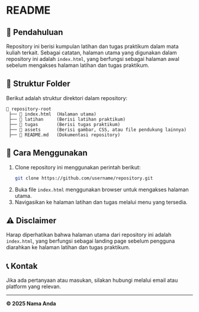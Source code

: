 # README

## 📌 Pendahuluan
Repository ini berisi kumpulan latihan dan tugas praktikum dalam mata kuliah terkait. Sebagai catatan, halaman utama yang digunakan dalam repository ini adalah `index.html`, yang berfungsi sebagai halaman awal sebelum mengakses halaman latihan dan tugas praktikum.

## 📂 Struktur Folder
Berikut adalah struktur direktori dalam repository:

```
📂 repository-root
 ├── 📄 index.html  (Halaman utama)
 ├── 📂 latihan     (Berisi latihan praktikum)
 ├── 📂 tugas       (Berisi tugas praktikum)
 ├── 📂 assets      (Berisi gambar, CSS, atau file pendukung lainnya)
 ├── 📄 README.md   (Dokumentasi repository)
```

## 🚀 Cara Menggunakan
1. Clone repository ini menggunakan perintah berikut:
   ```sh
   git clone https://github.com/username/repository.git
   ```
2. Buka file `index.html` menggunakan browser untuk mengakses halaman utama.
3. Navigasikan ke halaman latihan dan tugas melalui menu yang tersedia.

## ⚠️ Disclaimer
Harap diperhatikan bahwa halaman utama dari repository ini adalah `index.html`, yang berfungsi sebagai landing page sebelum pengguna diarahkan ke halaman latihan dan tugas praktikum.

## 📞 Kontak
Jika ada pertanyaan atau masukan, silakan hubungi melalui email atau platform yang relevan.

---
**© 2025 Nama Anda**

